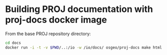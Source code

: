 # Building PROJ documentation with proj-docs docker image

From the base PROJ repository directory:

```bash
cd docs
docker run -i -t -v $PWD/..:/io -w /io/docs/ osgeo/proj-docs make html
```
